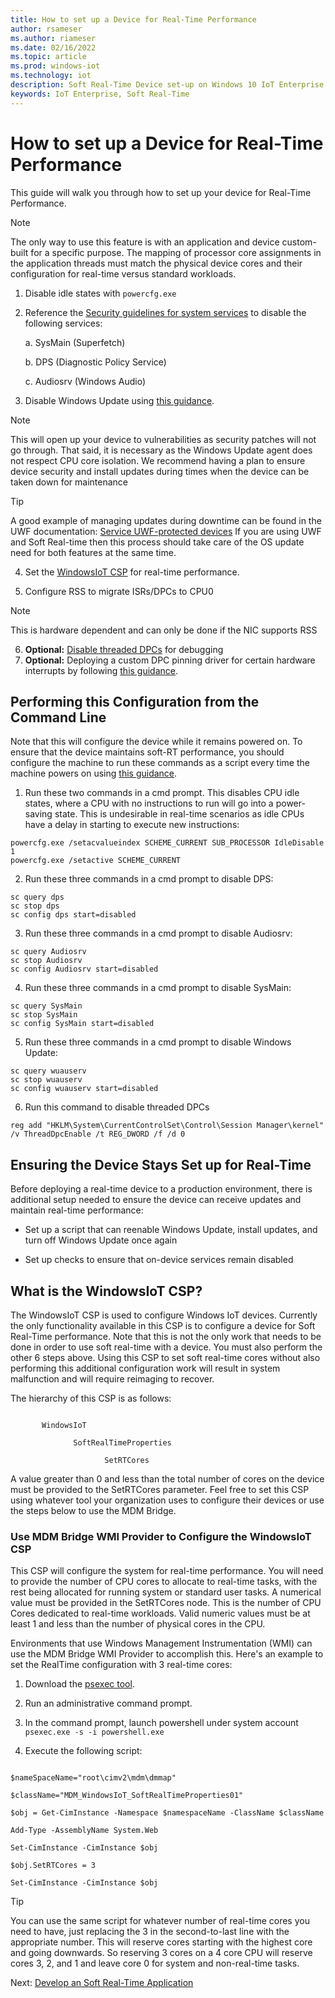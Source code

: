 ```yaml
---
title: How to set up a Device for Real-Time Performance
author: rsameser
ms.author: riameser
ms.date: 02/16/2022
ms.topic: article
ms.prod: windows-iot
ms.technology: iot
description: Soft Real-Time Device set-up on Windows 10 IoT Enterprise
keywords: IoT Enterprise, Soft Real-Time
---
```


# How to set up a Device for Real-Time Performance
This guide will walk you through how to set up your device for Real-Time Performance.

> [!NOTE]
>
> The only way to use this feature is with an application and device custom-built for a specific purpose. The mapping of processor core assignments in the application threads must match the physical device cores and their configuration for real-time versus standard workloads.  

1. Disable idle states with ```powercfg.exe```

2. Reference the [Security guidelines for system services](/windows-server/security/windows-services/security-guidelines-for-disabling-system-services-in-windows-server) to disable the following services:

    a. SysMain (Superfetch)

    b. DPS (Diagnostic Policy Service)

    c. Audiosrv (Windows Audio)

3. Disable Windows Update using [this guidance](/windows/privacy/manage-connections-from-windows-operating-system-components-to-microsoft-services#bkmk-wu).

> [!NOTE]
>
> This will open up your device to vulnerabilities as security patches will not go through. That said, it is necessary as the Windows Update agent does not respect CPU core isolation. We recommend having a plan to ensure device security and install updates during times when the device can be taken down for maintenance

>[!TIP]
>
> A good example of managing updates during downtime can be found in the UWF documentation: [Service UWF-protected devices](/windows-hardware/customize/enterprise/service-uwf-protected-devices) If you are using UWF and Soft Real-time then this process should take care of the OS update need for both features at the same time.

4. Set the [WindowsIoT CSP](#what-is-the-windowsiot-csp) for real-time performance.

5. Configure RSS to migrate ISRs/DPCs to CPU0
> [!NOTE]
> This is hardware dependent and can only be done if the NIC supports RSS

6. **Optional:** [Disable threaded DPCs](/windows-hardware/drivers/kernel/introduction-to-threaded-dpcs) for debugging
7. **Optional:** Deploying a custom DPC pinning driver for certain hardware interrupts by following [this guidance](/windows-hardware/drivers/kernel/guidelines-for-writing-dpc-routines).

## Performing this Configuration from the Command Line
Note that this will configure the device while it remains powered on. To ensure that the device maintains soft-RT performance, you should configure the machine to run these commands as a script every time the machine powers on using [this guidance](https://aka.ms/SRT-GPS).

1. Run these two commands in a cmd prompt. This disables CPU idle states, where a CPU with no instructions to run will go into a power-saving state. This is undesirable in real-time scenarios as idle CPUs have a delay in starting to execute new instructions:

  ```
  powercfg.exe /setacvalueindex SCHEME_CURRENT SUB_PROCESSOR IdleDisable 1
  powercfg.exe /setactive SCHEME_CURRENT
  ```

2. Run these three commands in a cmd prompt to disable DPS:

  ```
  sc query dps
  sc stop dps
  sc config dps start=disabled
  ```

3. Run these three commands in a cmd prompt to disable Audiosrv:
  ```
  sc query Audiosrv
  sc stop Audiosrv
  sc config Audiosrv start=disabled
  ```


4. Run these three commands in a cmd prompt to disable SysMain:
  ```
  sc query SysMain
  sc stop SysMain
  sc config SysMain start=disabled
  ```

5. Run these three commands in a cmd prompt to disable Windows Update:
  ```
  sc query wuauserv
  sc stop wuauserv
  sc config wuauserv start=disabled
  ```

6. Run this command to disable threaded DPCs
  ```
  reg add "HKLM\System\CurrentControlSet\Control\Session Manager\kernel" /v ThreadDpcEnable /t REG_DWORD /f /d 0
  ```

## Ensuring the Device Stays Set up for Real-Time
Before deploying a real-time device to a production environment, there is additional setup needed to ensure the device can receive updates and maintain real-time performance:

* Set up a script that can reenable Windows Update, install updates, and turn off Windows Update once again

* Set up checks to ensure that on-device services remain disabled


## What is the WindowsIoT CSP?

The WindowsIoT CSP is used to configure Windows IoT devices. Currently the only functionality available in this CSP is to configure a device for Soft Real-Time performance. Note that this is not the only work that needs to be done in order to use soft real-time with a device. You must also perform the other 6 steps above. Using this CSP to set soft real-time cores without also performing this additional configuration work will result in system malfunction and will require reimaging to recover.

The hierarchy of this CSP is as follows:

```./Device/Vendor/MSFT

       WindowsIoT

              SoftRealTimeProperties

                     SetRTCores
```

A value greater than 0 and less than the total number of cores on the device must be provided to the SetRTCores parameter. Feel free to set this CSP using whatever tool your organization uses to configure their devices or use the steps below to use the MDM Bridge.

### Use MDM Bridge WMI Provider to Configure the WindowsIoT CSP

This CSP will configure the system for real-time performance. You will need to provide the number of CPU cores to allocate to real-time tasks, with the rest being allocated for running system or standard user tasks. A numerical value must be provided in the SetRTCores node. This is the number of CPU Cores dedicated to real-time workloads. Valid numeric values must be at least 1 and less than the number of physical cores in the CPU.  

Environments that use Windows Management Instrumentation (WMI) can use the MDM Bridge WMI Provider to accomplish this. Here's an example to set the RealTime configuration with 3 real-time cores:

1. Download the [psexec tool](/sysinternals/downloads/psexec).

2. Run an administrative command prompt.

3. In the command prompt, launch powershell under system account ```psexec.exe -s -i powershell.exe ```

4. Execute the following script:

  ```

  $nameSpaceName="root\cimv2\mdm\dmmap"

  $className="MDM_WindowsIoT_SoftRealTimeProperties01"

  $obj = Get-CimInstance -Namespace $namespaceName -ClassName $className

  Add-Type -AssemblyName System.Web

  Set-CimInstance -CimInstance $obj

  $obj.SetRTCores = 3

  Set-CimInstance -CimInstance $obj

  ```

>[!TIP]
>
> You can use the same script for whatever number of real-time cores you need to have, just replacing the 3 in the second-to-last line with the appropriate number. This will reserve cores starting with the highest core and going downwards. So reserving 3 cores on a 4 core CPU will reserve cores 3, 2, and 1 and leave core 0 for system and non-real-time tasks.

Next: [Develop an Soft Real-Time Application](/windows/iot/iot-enterprise/soft-real-time/soft-real-time-application)
